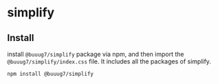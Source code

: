 # simplify 

## Install

install `@buuug7/simplify` package via npm, and then import the `@buuug7/simplify/index.css` file. It includes all the packages of simplify.

```
npm install @buuug7/simplify
```
